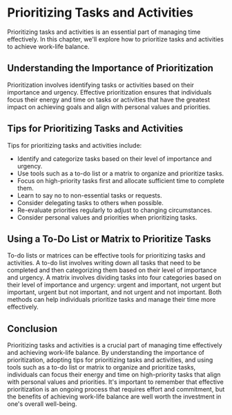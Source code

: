 Prioritizing Tasks and Activities
============================================================================

Prioritizing tasks and activities is an essential part of managing time effectively. In this chapter, we'll explore how to prioritize tasks and activities to achieve work-life balance.

Understanding the Importance of Prioritization
----------------------------------------------

Prioritization involves identifying tasks or activities based on their importance and urgency. Effective prioritization ensures that individuals focus their energy and time on tasks or activities that have the greatest impact on achieving goals and align with personal values and priorities.

Tips for Prioritizing Tasks and Activities
------------------------------------------

Tips for prioritizing tasks and activities include:

* Identify and categorize tasks based on their level of importance and urgency.
* Use tools such as a to-do list or a matrix to organize and prioritize tasks.
* Focus on high-priority tasks first and allocate sufficient time to complete them.
* Learn to say no to non-essential tasks or requests.
* Consider delegating tasks to others when possible.
* Re-evaluate priorities regularly to adjust to changing circumstances.
* Consider personal values and priorities when prioritizing tasks.

Using a To-Do List or Matrix to Prioritize Tasks
------------------------------------------------

To-do lists or matrices can be effective tools for prioritizing tasks and activities. A to-do list involves writing down all tasks that need to be completed and then categorizing them based on their level of importance and urgency. A matrix involves dividing tasks into four categories based on their level of importance and urgency: urgent and important, not urgent but important, urgent but not important, and not urgent and not important. Both methods can help individuals prioritize tasks and manage their time more effectively.

Conclusion
----------

Prioritizing tasks and activities is a crucial part of managing time effectively and achieving work-life balance. By understanding the importance of prioritization, adopting tips for prioritizing tasks and activities, and using tools such as a to-do list or matrix to organize and prioritize tasks, individuals can focus their energy and time on high-priority tasks that align with personal values and priorities. It's important to remember that effective prioritization is an ongoing process that requires effort and commitment, but the benefits of achieving work-life balance are well worth the investment in one's overall well-being.
